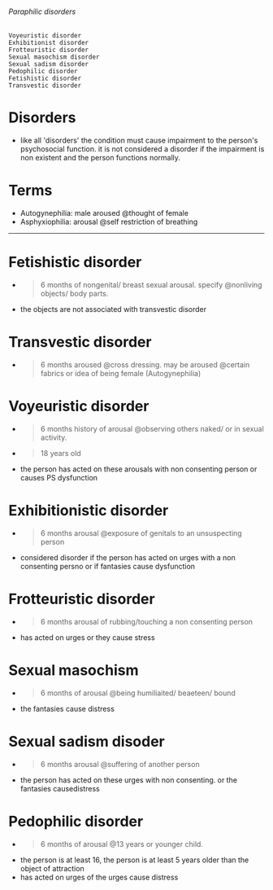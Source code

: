 ###### Paraphilic disorders
    Voyeuristic disorder
    Exhibitionist disorder
    Frotteuristic disorder
    Sexual masochism disorder
    Sexual sadism disorder
    Pedophilic disorder
    Fetishistic disorder
    Transvestic disorder


# Disorders
- like all 'disorders' the condition must cause impairment to the person's psychosocial function. it is not considered a disorder if the impairment is non existent and the person functions normally. 

# Terms
- Autogynephilia: male aroused @thought of female
- Asphyxiophilia: arousal @self restriction of breathing


-------------------------------------------------------


# Fetishistic disorder
- >6 months of nongenital/ breast sexual arousal. specify @nonliving objects/ body parts. 
- the objects are not associated with transvestic disorder

# Transvestic disorder
- >6 months aroused @cross dressing. may be aroused @certain fabrics or idea of being female (Autogynephilia)

# Voyeuristic disorder
- >6 months history of arousal @observing others naked/ or in sexual activity. 
- >18 years old
- the person has acted on these arousals with non consenting person or causes PS dysfunction

# Exhibitionistic disorder
- >6 months arousal @exposure of genitals to an unsuspecting person
- considered disorder if the person has acted on urges with a non consenting persno or if fantasies cause dysfunction

# Frotteuristic disorder
- >6 months arousal of rubbing/touching a non consenting person
- has acted on urges or they cause stress

# Sexual masochism
- >6 months of arousal @being humiliaited/ beaeteen/ bound 
- the fantasies cause distress

# Sexual sadism disoder
- >6 months arousal @suffering of another person
- the person has acted on these urges with non consenting. or the fantasies causedistress

# Pedophilic disorder
- >6 months of arousal @13 years or younger child.
- the person is at least 16, the person is at least 5 years older than the object of attraction
- has acted on urges of the urges cause distress
